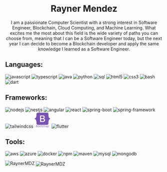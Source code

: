 <h1 align="center">Rayner Mendez</h1>

<p align="center">I am a passionate Computer Scientist with a strong interest in Software Engineer, Blockchain, Cloud Computing, and Machine Learning. What excites me the most about this field is the wide variety of paths you can choose from, meaning that I can be a Software Engineer today, but the next year I can decide to become a Blockchain developer and apply the same knowledge I learned as a Software Engineer.</p>


## Languages:
<img src="https://upload.wikimedia.org/wikipedia/commons/thumb/9/99/Unofficial_JavaScript_logo_2.svg/1200px-Unofficial_JavaScript_logo_2.svg.png" alt="javascript" height="50" /> <img src="https://miro.medium.com/max/816/1*mn6bOs7s6Qbao15PMNRyOA.png" alt="typescript" height="50" /> <img src="https://upload.wikimedia.org/wikipedia/en/thumb/3/30/Java_programming_language_logo.svg/242px-Java_programming_language_logo.svg.png" alt="java" height="60" /> <img src="https://upload.wikimedia.org/wikipedia/commons/thumb/c/c3/Python-logo-notext.svg/640px-Python-logo-notext.svg.png" alt="python" height="50" /> <img src="https://hackr.io/tutorials/sql/logo-sql.svg?ver=1642082724" alt="sql" height="50" /> <img src="https://upload.wikimedia.org/wikipedia/commons/thumb/6/61/HTML5_logo_and_wordmark.svg/800px-HTML5_logo_and_wordmark.svg.png" alt="html5" height="50" /> <img src="https://upload.wikimedia.org/wikipedia/commons/thumb/d/d5/CSS3_logo_and_wordmark.svg/1200px-CSS3_logo_and_wordmark.svg.png" alt="css3" height="50" /> <img src="https://encrypted-tbn0.gstatic.com/images?q=tbn:ANd9GcRhZ74fLjQMXZK9MCa_4jG7S9XrAwWrQ6Z1-EqBbAQsCiJldaAHkwiPuxpEXya1UwZvQhQ&usqp=CAU" alt="bash" height="50" /> <img src="https://miro.medium.com/max/400/1*yG6sdo2-MFmZQUgjrgtzXA.png" alt="dart" height="50" />

## Frameworks:
<img src="https://logowik.com/content/uploads/images/nodejs-icon.jpg" alt="nodejs" height="50" /> <img src="https://res.cloudinary.com/practicaldev/image/fetch/s--yblwVfXu--/c_limit%2Cf_auto%2Cfl_progressive%2Cq_auto%2Cw_880/https://thepracticaldev.s3.amazonaws.com/i/2xwnrswa6wfscoknc63c.png" alt="nestjs" height="50" /> <img src="https://upload.wikimedia.org/wikipedia/commons/thumb/c/cf/Angular_full_color_logo.svg/1200px-Angular_full_color_logo.svg.png" alt="angular" height="50" /> <img src="https://upload.wikimedia.org/wikipedia/commons/thumb/a/a7/React-icon.svg/1200px-React-icon.svg.png" alt="react" height="50" /> <img src="https://pbs.twimg.com/profile_images/1235868806079057921/fTL08u_H_400x400.png" alt="spring-boot" height="50" /> <img src="https://spring.io/images/OG-Spring.png" alt="spring-framework" height="50" /> <img src="https://miro.medium.com/max/712/0*QXkyD4rFK7ivYf9-.png" alt="tailwindcss" height="50" /> <img src="https://raw.githubusercontent.com/devicons/devicon/master/icons/bootstrap/bootstrap-plain-wordmark.svg" alt="bootstrap" height="50" /> <img src="https://logowik.com/content/uploads/images/flutter5786.jpg" alt="flutter" height="50" />

## Tools:
<img src="https://pds.police.uk/wp-content/uploads/2022/02/AWS_logo_updated-1024x683.png" alt="aws" height="50" /> <img src="https://iteraprocess.com/wp-content/uploads/2020/10/azure.jpg" alt="azure" height="50" /> <img src="https://servicenav.coservit.com/wp-content/uploads/2021/05/203.jpg" alt="docker" height="50" /> <img src="https://www.w3schools.com/whatis/img_npm.jpg" alt="npm" height="50" /> <img src="https://www.simplilearn.com/ice9/free_resources_article_thumb/Maven.png" alt="maven" height="50" /> <img src="https://pbs.twimg.com/profile_images/1255113654049128448/J5Yt92WW_400x400.png" alt="mysql" height="50" /> <img src="https://g.foolcdn.com/art/companylogos/square/mdb.png" alt="mongodb" height="50" /> <img src="https://miro.medium.com/max/1400/0*0bGgvQVttKvcr3qd.png" alt="" height="50" />

<p><img align="left" src="https://github-readme-stats.vercel.app/api/top-langs?username=RaynerMDZ&show_icons=true&locale=en&layout=compact" alt="RaynerMDZ" /></p>
<p>&nbsp;<img align="center" src="https://github-readme-stats.vercel.app/api?username=RaynerMDZ&show_icons=true&locale=en" alt="RaynerMDZ" /></p>
